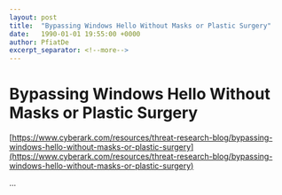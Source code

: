 ```yaml
---
layout: post
title:  "Bypassing Windows Hello Without Masks or Plastic Surgery"
date:   1990-01-01 19:55:00 +0000
author: PfiatDe
excerpt_separator: <!--more-->
---
```


# Bypassing Windows Hello Without Masks or Plastic Surgery

[https://www.cyberark.com/resources/threat-research-blog/bypassing-windows-hello-without-masks-or-plastic-surgery](https://www.cyberark.com/resources/threat-research-blog/bypassing-windows-hello-without-masks-or-plastic-surgery)

...
<!--more-->
